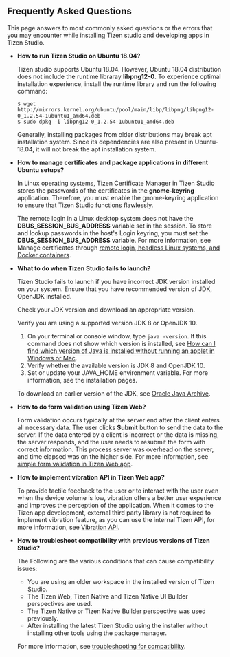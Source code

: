 ## Frequently Asked Questions 

This page answers to most commonly asked questions or the errors that you may encounter while installing Tizen studio and developing apps in Tizen Studio.

- **How to run Tizen Studio on Ubuntu 18.04?**

  Tizen studio supports Ubuntu 18.04. However, Ubuntu 18.04 distribution does not include the runtime libraray **libpng12-0**. To experience optimal installation experience, install the runtime library and run the following command:
   ```
   $ wget http://mirrors.kernel.org/ubuntu/pool/main/libp/libpng/libpng12-0_1.2.54-1ubuntu1_amd64.deb
   $ sudo dpkg -i libpng12-0_1.2.54-1ubuntu1_amd64.deb 
   ```
   
   Generally, installing packages from older distributions may break apt installation system. Since its dependencies are also present in Ubuntu-18.04, it will not break the apt installation system.

- **How to manage certificates and package applications in different Ubuntu setups?**

    In Linux operating systems, Tizen Certificate Manager in Tizen Studio stores the passwords of the certificates in the **gnome-keyring** application. Therefore, you must enable the gnome-keyring application to ensure that Tizen Studio functions flawlessly.

    The remote login in a Linux desktop system does not have the **DBUS_SESSION_BUS_ADDRESS** variable set in the session. 
    To store and lookup passwords in the host's Login keyring, you must set the **DBUS_SESSION_BUS_ADDRESS** variable.
    For more information, see Manage certificates through [remote login, headless Linux systems, and Docker containers](https://developer.tizen.org/community/tip-tech/how-manage-certificates-and-package-applications-different-ubuntu-setups).

- **What to do when Tizen Studio fails to launch?**

  Tizen Studio fails to launch if you have incorrect JDK version installed on your system. Ensure that you have recommended version of JDK, OpenJDK installed. 

  Check your JDK version and download an appropriate version.

   Verify you are using a supported version  JDK 8 or OpenJDK 10.  

   1. On your terminal or console window,  type `java -version`.
      If this command does not show which version is installed, see [How can I find which version of Java is installed without running an applet in Windows or Mac](https://www.java.com/en/download/help/version_manual.xml).
   2. Verify whether the available version is JDK 8 and OpenJDK 10.
   3. Set or update your JAVA_HOME environment variable. For more information, see the installation pages.

   To download an earlier version of the JDK, see [Oracle Java Archive](https://www.oracle.com/technetwork/java/archive-139210.html).

- **How to do form validation using Tizen Web?**

  Form validation occurs typically at the server end after the client enters all necessary data. The user clicks **Submit** button to send the data to the server. 
  If the data entered by a client is incorrect or the data is missing, the server responds, and the user needs to resubmit the form with correct information. 
  This process server was overhead on the server, and time elapsed was on the higher side. For more information, see [simple form validation in Tizen Web app](https://developer.tizen.org/community/tip-tech/form-validation-using-tizen-web).

- **How to implement vibration API in Tizen Web app?**

   To provide tactile feedback to the user or to interact with the user even when the device volume is low, vibration offers a better user experience and improves the perception of the application. When it comes to the Tizen app development, external third party library is not required to implement vibration feature, as you can use the internal Tizen API, for more information, see [Vibration API](https://developer.tizen.org/community/tip-tech/vibration-api-tizen-web-app).

- **How to troubleshoot compatibility with previous versions of Tizen Studio?**

  The Following are the various conditions that can cause compatibility issues:
   - You are using an older workspace in the installed version of Tizen Studio.
  - The Tizen Web, Tizen Native and Tizen Native UI Builder perspectives are used.
  - The Tizen Native or Tizen Native Builder perspective was used previously.
  - After installing the latest Tizen Studio using the installer without installing other tools using the package manager.

   For more information, see [troubleshooting for compatibility](https://developer.tizen.org/community/tip-tech/trouble-shooting-compatibility-previous-versions-tizen-studio).

